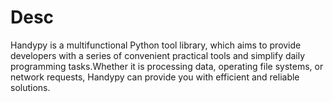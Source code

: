 # Desc

Handypy is a multifunctional Python tool library, which aims to provide developers with a series of convenient practical tools and simplify daily programming tasks.Whether it is processing data, operating file systems, or network requests, Handypy can provide you with efficient and reliable solutions.
